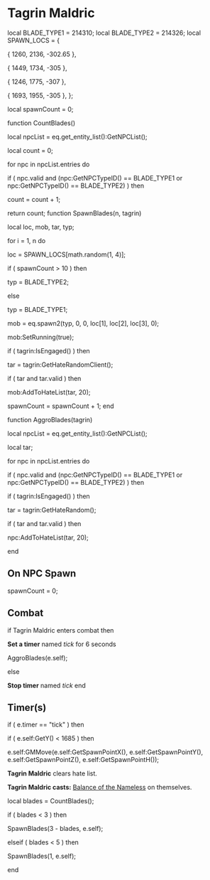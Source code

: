 # Tagrin Maldric
local BLADE_TYPE1 = 214310; 
local BLADE_TYPE2 = 214326; 
local SPAWN_LOCS = {

{ 1260, 2136, -302.65 },

{ 1449, 1734, -305 },

{ 1246, 1775, -307 },

{ 1693, 1955, -305 },
};

local spawnCount = 0;

function CountBlades()

local npcList = eq.get_entity_list():GetNPCList();

local count = 0;



for npc in npcList.entries do




if ( npc.valid and (npc:GetNPCTypeID() == BLADE_TYPE1 or npc:GetNPCTypeID() == BLADE_TYPE2) ) then



count = count + 1;




return count;
function SpawnBlades(n, tagrin)

local loc, mob, tar, typ;

for i = 1, n do


loc = SPAWN_LOCS[math.random(1, 4)];





if ( spawnCount > 10 ) then 



typ = BLADE_TYPE2;


else



typ = BLADE_TYPE1;






mob = eq.spawn2(typ, 0, 0, loc[1], loc[2], loc[3], 0);


mob:SetRunning(true);


if ( tagrin:IsEngaged() ) then



tar = tagrin:GetHateRandomClient();



if ( tar and tar.valid ) then



mob:AddToHateList(tar, 20);






spawnCount = spawnCount + 1;
end

function AggroBlades(tagrin)

local npcList = eq.get_entity_list():GetNPCList();

local tar;



for npc in npcList.entries do




if ( npc.valid and (npc:GetNPCTypeID() == BLADE_TYPE1 or npc:GetNPCTypeID() == BLADE_TYPE2) ) then







if ( tagrin:IsEngaged() ) then




tar = tagrin:GetHateRandom();





if ( tar and tar.valid ) then




npc:AddToHateList(tar, 20);







end

## On NPC Spawn

spawnCount = 0;
## Combat

if  Tagrin Maldric enters combat  then


**Set a timer** named *tick* for 6 seconds


AggroBlades(e.self);

else


**Stop timer** named *tick*
end

## Timer(s)


if ( e.timer == "tick" ) then




if ( e.self:GetY() < 1685 ) then



e.self:GMMove(e.self:GetSpawnPointX(), e.self:GetSpawnPointY(), e.self:GetSpawnPointZ(), e.self:GetSpawnPointH());






**Tagrin Maldric** clears hate list.



**Tagrin Maldric casts:** [Balance of the Nameless](/spell/3230) on themselves.






local blades = CountBlades();





if ( blades < 3 ) then



SpawnBlades(3 - blades, e.self);


elseif ( blades < 5 ) then



SpawnBlades(1, e.self);

end
